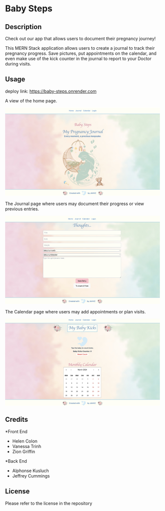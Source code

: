 # Baby Steps
 


## Description

Check out our app that allows users to document their pregnancy journey! 

This MERN Stack application allows users to create a journal to track their pregnancy progress. Save pictures, put appointments on the calendar, and even make use of the kick counter in the journal to report to your Doctor during visits.


## Usage

deploy link: https://baby-steps.onrender.com 

A view of the home page.

![alt text](./client/src/assets/home.jpg)

The Journal page where users may document their progress or view previous entries.

![alt text](./client/src/assets/thoughts.jpg)

The Calendar page where users may add appointments or plan visits.

![alt text](./client/src/assets/cal.jpg)

## Credits

*Front End
- Helen Colon
- Vanessa Trinh
- Zion Griffin

*Back End
- Alphonse Kusluch
- Jeffrey Cummings

## License

Please refer to the license in the repository

